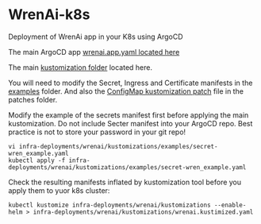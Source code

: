 # WrenAi-k8s
Deployment of WrenAi app in your K8s using ArgoCD

The main ArgoCD app [wrenai.app.yaml located here](all-apps-infra/wrenai.app.yaml)

The main [kustomization folder](infra-deployments/wrenai/kustomizations) located here.

You will need to modify the Secret, Ingress and Certificate manifests in the [examples](infra-deployments/wrenai/kustomizations/examples) folder. And also the [ConfigMap kustomization patch](infra-deployments/wrenai/kustomizations/patches/cm.yaml) file in the patches folder.

Modify the example of the secrets manifest first before applying the main kustomization. Do not include Secter manifest into your ArgoCD repo. Best practice is not to store your password in your git repo!

```
vi infra-deployments/wrenai/kustomizations/examples/secret-wren_example.yaml
kubectl apply -f infra-deployments/wrenai/kustomizations/examples/secret-wren_example.yaml
```

Check the resulting manifests inflated by kustomization tool before you apply them to yuor k8s cluster:
```
kubectl kustomize infra-deployments/wrenai/kustomizations --enable-helm > infra-deployments/wrenai/kustomizations/wrenai.kustimized.yaml
```
